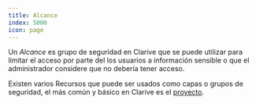 ```yaml
---
title: Alcance
index: 5000
icon: page
---
```


Un *Alcance* es grupo de seguridad en Clarive que se puede utilizar para limitar el acceso por parte del los usuarios
a información sensible o que el administrador considere que no debería tener acceso.

Existen varios Recursos que puede ser usados como capas o grupos de seguridad, el más común y básico en Clarive es el
[proyecto](/concepts/project).
